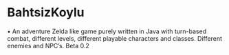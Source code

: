 # BahtsizKoylu

•	An adventure Zelda like game purely written in Java with turn-based combat, different levels, different playable characters and classes. Different enemies and NPC’s.
Beta 0.2
